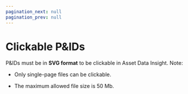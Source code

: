 ```yaml
---
pagination_next: null
pagination_prev: null
---
```


# Clickable P&IDs

P&IDs must be in **SVG format** to be clickable in Asset Data Insight.
Note:

- Only single-page files can be clickable.

- The maximum allowed file size is 50 Mb.
